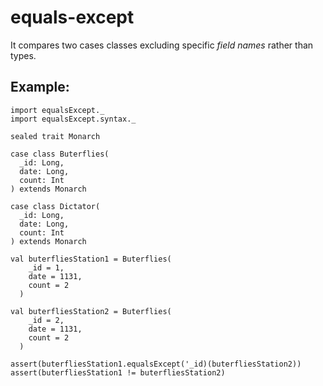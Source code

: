 # equals-except

It compares two cases classes excluding specific *field names* rather than types.

## Example:
```
import equalsExcept._
import equalsExcept.syntax._

sealed trait Monarch

case class Buterflies(
  _id: Long,
  date: Long,
  count: Int
) extends Monarch

case class Dictator(
  _id: Long,
  date: Long,
  count: Int
) extends Monarch

val buterfliesStation1 = Buterflies(
    _id = 1,
    date = 1131,
    count = 2
  )

val buterfliesStation2 = Buterflies(
    _id = 2,
    date = 1131,
    count = 2
  )

assert(buterfliesStation1.equalsExcept('_id)(buterfliesStation2))
assert(buterfliesStation1 != buterfliesStation2)

```
